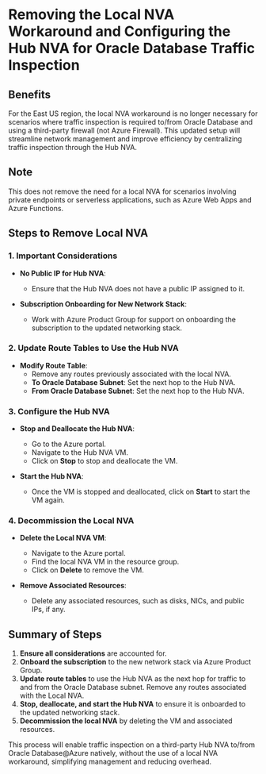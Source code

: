 # Removing the Local NVA Workaround and Configuring the Hub NVA for Oracle Database Traffic Inspection

## Benefits

For the East US region, the local NVA workaround is no longer necessary for scenarios where traffic inspection is required to/from Oracle Database and using a third-party firewall (not Azure Firewall). This updated setup will streamline network management and improve efficiency by centralizing traffic inspection through the Hub NVA.

## Note

This does not remove the need for a local NVA for scenarios involving private endpoints or serverless applications, such as Azure Web Apps and Azure Functions.

## Steps to Remove Local NVA

### 1. Important Considerations

- **No Public IP for Hub NVA**:

  - Ensure that the Hub NVA does not have a public IP assigned to it.

- **Subscription Onboarding for New Network Stack**:
  - Work with Azure Product Group for support on onboarding the subscription to the updated networking stack.

### 2. Update Route Tables to Use the Hub NVA

- **Modify Route Table**:
  - Remove any routes previously associated with the local NVA.
  - **To Oracle Database Subnet**: Set the next hop to the Hub NVA.
  - **From Oracle Database Subnet**: Set the next hop to the Hub NVA.

### 3. Configure the Hub NVA

- **Stop and Deallocate the Hub NVA**:

  - Go to the Azure portal.
  - Navigate to the Hub NVA VM.
  - Click on **Stop** to stop and deallocate the VM.

- **Start the Hub NVA**:
  - Once the VM is stopped and deallocated, click on **Start** to start the VM again.

### 4. Decommission the Local NVA

- **Delete the Local NVA VM**:

  - Navigate to the Azure portal.
  - Find the local NVA VM in the resource group.
  - Click on **Delete** to remove the VM.

- **Remove Associated Resources**:
  - Delete any associated resources, such as disks, NICs, and public IPs, if any.

## Summary of Steps

1. **Ensure all considerations** are accounted for.
2. **Onboard the subscription** to the new network stack via Azure Product Group.
3. **Update route tables** to use the Hub NVA as the next hop for traffic to and from the Oracle Database subnet. Remove any routes associated with the Local NVA.
4. **Stop, deallocate, and start the Hub NVA** to ensure it is onboarded to the updated networking stack.
5. **Decommission the local NVA** by deleting the VM and associated resources.

This process will enable traffic inspection on a third-party Hub NVA to/from Oracle Database@Azure natively, without the use of a local NVA workaround, simplifying management and reducing overhead.
